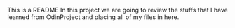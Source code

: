 This is a README
In this project we are going to review the stuffs that I have learned from OdinProject and placing all of my files in here. 
